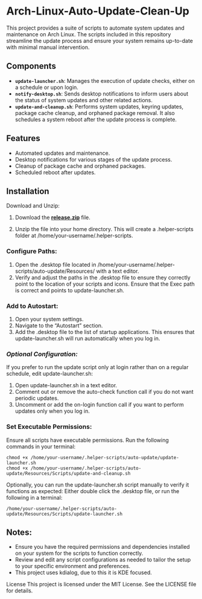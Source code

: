 # Arch-Linux-Auto-Update-Clean-Up
This project provides a suite of scripts to automate system updates and maintenance on Arch Linux. The scripts included in this repository streamline the update process and ensure your system remains up-to-date with minimal manual intervention.

## Components

- **`update-launcher.sh`**: Manages the execution of update checks, either on a schedule or upon login.
- **`notify-desktop.sh`**: Sends desktop notifications to inform users about the status of system updates and other related actions.
- **`update-and-cleanup.sh`**: Performs system updates, keyring updates, package cache cleanup, and orphaned package removal. It also schedules a system reboot after the update process is complete.

## Features

- Automated updates and maintenance.
- Desktop notifications for various stages of the update process.
- Cleanup of package cache and orphaned packages.
- Scheduled reboot after updates.

## Installation
Download and Unzip:

1. Download the **[release.zip](https://github.com/FluffyFlower/Arch-Linux-Auto-Update-Clean-Up/releases/tag/Maintenance)** file.

2. Unzip the file into your home directory. This will create a .helper-scripts folder at /home/your-username/.helper-scripts.

### Configure Paths:

1. Open the .desktop file located in /home/your-username/.helper-scripts/auto-update/Resources/ with a text editor.
2. Verify and adjust the paths in the .desktop file to ensure they correctly point to the location of your scripts and icons. Ensure that the Exec path is correct and points to update-launcher.sh.

### Add to Autostart:

1. Open your system settings.
2. Navigate to the “Autostart” section.
3. Add the .desktop file to the list of startup applications. This ensures that update-launcher.sh will run automatically when you log in.

### *Optional Configuration:*

If you prefer to run the update script only at login rather than on a regular schedule, edit update-launcher.sh:
1. Open update-launcher.sh in a text editor.
2. Comment out or remove the auto-check function call if you do not want periodic updates.
3. Uncomment or add the on-login function call if you want to perform updates only when you log in.

### Set Executable Permissions:

Ensure all scripts have executable permissions. Run the following commands in your terminal:
```
chmod +x /home/your-username/.helper-scripts/auto-update/update-launcher.sh
chmod +x /home/your-username/.helper-scripts/auto-update/Resources/Scripts/update-and-cleanup.sh
```

Optionally, you can run the update-launcher.sh script manually to verify it functions as expected:
Either double click the .desktop file, or run the following in a terminal:
```
/home/your-username/.helper-scripts/auto-update/Resources/Scripts/update-launcher.sh
```
## Notes:

- Ensure you have the required permissions and dependencies installed on your system for the scripts to function correctly.
- Review and edit any script configurations as needed to tailor the setup to your specific environment and preferences.
- This project uses kdialog, due to this it is KDE focused.

License
This project is licensed under the MIT License. See the LICENSE file for details.
